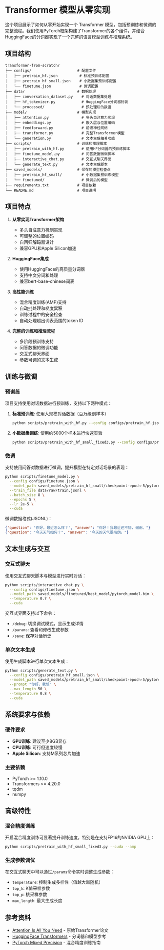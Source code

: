 # Transformer 模型从零实现

这个项目展示了如何从零开始实现一个 Transformer 模型，包括预训练和微调的完整流程。我们使用PyTorch框架构建了Transformer的各个组件，并结合HuggingFace的分词器实现了一个完整的语言模型训练与推理系统。

## 项目结构

```
transformer-from-scratch/
├── configs/                     # 配置文件
│   ├── pretrain_hf.json          # 标准预训练配置
│   ├── pretrain_hf_small.json    # 小数据集预训练配置
│   └── finetune.json             # 微调配置
├── data/                        # 数据处理
│   ├── conversation_dataset.py    # 对话数据集处理
│   ├── hf_tokenizer.py            # HuggingFace分词器封装
│   └── processed/                 # 预处理后的数据
├── model/                       # 模型实现
│   ├── attention.py               # 多头自注意力实现
│   ├── embeddings.py              # 嵌入层与位置编码
│   ├── feedforward.py             # 前馈神经网络
│   ├── transformer.py             # 完整Transformer模型
│   └── generation.py              # 文本生成相关功能
├── scripts/                     # 训练和推理脚本
│   ├── pretrain_with_hf.py        # 使用HF分词器的预训练脚本
│   ├── finetune_model.py          # 问答数据微调脚本
│   ├── interactive_chat.py        # 交互式聊天界面
│   └── generate_text.py           # 文本生成脚本
├── saved_models/                # 保存的模型检查点
│   ├── pretrain_hf_small/         # 小数据集预训练模型
│   └── finetuned/                 # 微调后的模型
├── requirements.txt             # 项目依赖
└── README.md                    # 项目说明
```

## 项目特点

1. **从零实现Transformer架构**
   - 多头自注意力机制实现
   - 可调整的位置编码
   - 自回归解码器设计
   - 兼容GPU和Apple Silicon加速

2. **HuggingFace集成**
   - 使用HuggingFace的高质量分词器
   - 支持中文分词和处理
   - 兼容bert-base-chinese词表

3. **高性能训练**
   - 混合精度训练(AMP)支持
   - 自动批处理和梯度累积
   - 训练过程中的安全检查
   - 自动处理超出词表范围的token ID

4. **完整的训练和推理流程**
   - 多阶段预训练支持
   - 问答数据的微调功能
   - 交互式聊天界面
   - 参数可调的文本生成

## 训练与微调

### 预训练

项目支持使用对话数据进行预训练，支持以下两种模式：

1. **标准预训练**: 使用大规模对话数据（百万级别样本）
   ```bash
   python scripts/pretrain_with_hf.py --config configs/pretrain_hf.json --cuda --amp
   ```

2. **小数据集训练**: 使用约5000个样本进行快速实验
   ```bash
   python scripts/pretrain_with_hf_small_fixed3.py --config configs/pretrain_hf_small.json --cuda --amp
   ```

### 微调

支持使用问答对数据进行微调，提升模型在特定对话场景的表现：

```bash
python scripts/finetune_model.py \
  --config configs/finetune.json \
  --model_path saved_models/pretrain_hf_small/checkpoint-epoch-5/pytorch_model.bin \
  --train_file data/raw/train.jsonl \
  --batch_size 8 \
  --epochs 5 \
  --lr 2e-5 \
  --cuda
```

微调数据格式(JSONL)：
```json
{"question": "你好，最近怎么样？", "answer": "你好！我最近还不错，谢谢。"}
{"question": "今天天气如何？", "answer": "今天的天气很晴朗。"}
```

## 文本生成与交互

### 交互式聊天

使用交互式聊天脚本与模型进行实时对话：

```bash
python scripts/interactive_chat.py \
  --config configs/finetune.json \
  --model_path saved_models/finetuned/best_model/pytorch_model.bin \
  --temperature 0.7 \
  --cuda
```

交互式界面支持以下命令：
- `/debug`: 切换调试模式，显示生成详情
- `/params`: 查看和修改生成参数
- `/save`: 保存对话历史

### 单次文本生成

使用生成脚本进行单次文本生成：

```bash
python scripts/generate_text.py \
  --config configs/pretrain_hf_small.json \
  --model_path saved_models/pretrain_hf_small/checkpoint-epoch-5/pytorch_model.bin \
  --prompt "你好，我想" \
  --max_length 50 \
  --temperature 0.8 \
  --cuda
```

## 系统要求与依赖

### 硬件要求
- **GPU训练**: 建议至少8GB显存
- **CPU训练**: 可行但速度较慢
- **Apple Silicon**: 支持M系列芯片加速

### 主要依赖
- PyTorch >= 1.10.0
- Transformers >= 4.20.0
- tqdm
- numpy

## 高级特性

### 混合精度训练

开启混合精度训练可显著提升训练速度，特别是在支持FP16的NVIDIA GPU上：

```bash
python scripts/pretrain_with_hf_small_fixed3.py --cuda --amp
```

### 生成参数调优

在交互式聊天中可以通过`/params`命令实时调整生成参数：
- `temperature`: 控制生成多样性（值越大越随机）
- `top_k`: K值采样参数
- `top_p`: 核采样参数
- `max_length`: 最大生成长度

## 参考资料

- [Attention Is All You Need](https://arxiv.org/abs/1706.03762) - 原始Transformer论文
- [HuggingFace Transformers](https://huggingface.co/docs/transformers/index) - 分词器和模型参考
- [PyTorch Mixed Precision](https://pytorch.org/docs/stable/notes/amp_examples.html) - 混合精度训练指南
